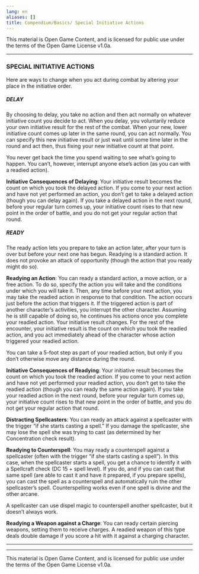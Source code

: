```yaml
---
lang: en
aliases: []
title: Compendium/Basics/ Special Initiative Actions
---
```


This material is Open Game Content, and is licensed for public use under
the terms of the Open Game License v1.0a.

---

### SPECIAL INITIATIVE ACTIONS


Here are ways to change when you act during combat by altering your place in the initiative order.

##### DELAY

By choosing to delay, you take no action and then act normally on whatever initiative count you decide to act. When you delay, you voluntarily reduce your own initiative result for the rest of the combat. When your new, lower initiative count comes up later in the same round, you can act normally. You can specify this new initiative result or just wait until some time later in the round and act then, thus fixing your new initiative count at that point.

You never get back the time you spend waiting to see what’s going to happen. You can’t, however, interrupt anyone else’s action (as you can with a readied action).

**Initiative Consequences of Delaying**: Your initiative result becomes the count on which you took the delayed action. If you come to your next action and have not yet performed an action, you don’t get to take a delayed action (though you can delay again). If you take a delayed action in the next round, before your regular turn comes up, your initiative count rises to that new point in the order of battle, and you do not get your regular action that round.

##### READY

The ready action lets you prepare to take an action later, after your turn is over but before your next one has begun. Readying is a standard action. It does not provoke an attack of opportunity (though the action that you ready might do so).

**Readying an Action**: You can ready a standard action, a move action, or a free action. To do so, specify the action you will take and the conditions under which you will take it. Then, any time before your next action, you may take the readied action in response to that condition. The action occurs just before the action that triggers it. If the triggered action is part of another character’s activities, you interrupt the other character. Assuming he is still capable of doing so, he continues his actions once you complete your readied action. Your initiative result changes. For the rest of the encounter, your initiative result is the count on which you took the readied action, and you act immediately ahead of the character whose action triggered your readied action.

You can take a 5-foot step as part of your readied action, but only if you don’t otherwise move any distance during the round.

**Initiative Consequences of Readying**: Your initiative result becomes the count on which you took the readied action. If you come to your next action and have not yet performed your readied action, you don’t get to take the readied action (though you can ready the same action again). If you take your readied action in the next round, before your regular turn comes up, your initiative count rises to that new point in the order of battle, and you do not get your regular action that round.

**Distracting Spellcasters**: You can ready an attack against a spellcaster with the trigger “if she starts casting a spell.” If you damage the spellcaster, she may lose the spell she was trying to cast (as determined by her Concentration check result).

**Readying to Counterspell**: You may ready a counterspell against a spellcaster (often with the trigger “if she starts casting a spell”). In this case, when the spellcaster starts a spell, you get a chance to identify it with a Spellcraft check (DC 15 + spell level). If you do, and if you can cast that same spell (are able to cast it and have it prepared, if you prepare spells), you can cast the spell as a counterspell and automatically ruin the other spellcaster’s spell. Counterspelling works even if one spell is divine and the other arcane.

A spellcaster can use dispel magic to counterspell another spellcaster, but it doesn’t always work.

**Readying a Weapon against a Charge**: You can ready certain piercing weapons, setting them to receive charges. A readied weapon of this type deals double damage if you score a hit with it against a charging character.

---

---

This material is Open Game Content, and is licensed for public use under
the terms of the Open Game License v1.0a.
